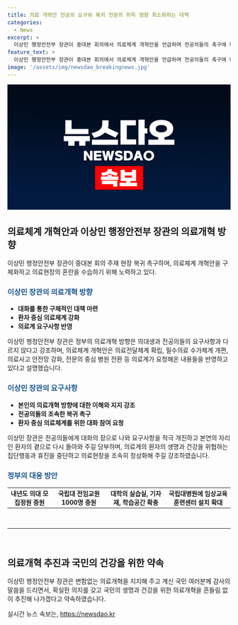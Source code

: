 ```yaml
---
title: 의료 개혁안 전공의 요구와 복귀 전문의 취득 영향 최소화하는 대책
categories:
  - News
excerpt: >
  이상민 행정안전부 장관이 중대본 회의에서 의료체계 개혁안을 언급하며 전공의들의 촉구에 대해 조속한 복귀를 촉구했다. 또한 의료현장의 혼란을 조속히 수습하고 의료개혁 방안을 구체화하기 위해 건설적인 대화를 이끌어 나갈 것을 당부했다. 더불어 의대 모집정원을 늘리고 의대생들의 실력을 키워 최선의 노력을 다할 것을 약속하며 국민들의 지지에 감사의 말씀을 전했다.
feature_text: >
  이상민 행정안전부 장관이 중대본 회의에서 의료체계 개혁안을 언급하며 전공의들의 촉구에 대해 조속한 복귀를 촉구했다. 또한 의료현장의 혼란을 조속히 수습하고 의료개혁 방안을 구체화하기 위해 건설적인 대화를 이끌어 나갈 것을 당부했다. 더불어 의대 모집정원을 늘리고 의대생들의 실력을 키워 최선의 노력을 다할 것을 약속하며 국민들의 지지에 감사의 말씀을 전했다.
image: '/assets/img/newsdao_breakingnews.jpg'
---
```


<p><img src="/assets/img/newsdao_breakingnews.jpg" alt="bookingtag 속보" /></p>

<h2 data-ke-size="size26">의료체계 개혁안과 이상민 행정안전부 장관의 의료개혁 방향</h2>

<p data-ke-size="size16">이상민 행정안전부 장관이 중대본 회의 주재 현장 복귀 촉구하며, 의료체계 개혁안을 구체화하고 의료현장의 혼란을 수습하기 위해 노력하고 있다.</p>

<h3><b><span style="color: #1a5490;">이상민 장관의 의료개혁 방향</span></b></h3>

<ul>
<li><b>대화를 통한 구체적인 대책 마련</b></li>
<li><b>환자 중심 의료체계 강화</b></li>
<li><b>의료계 요구사항 반영</b></li>
</ul>

<p data-ke-size="size16">이상민 행정안전부 장관은 정부의 의료개혁 방향은 의대생과 전공의들의 요구사항과 다르지 않다고 강조하며, 의료체계 개혁안은 의료전달체계 확립, 필수의료 수가체계 개편, 의료사고 안전망 강화, 전문의 중심 병원 전환 등 의료계가 요청해온 내용들을 반영하고 있다고 설명했습니다.</p>

<h3><b><span style="color: #1a5490;">이상민 장관의 요구사항</span></b></h3>

<ul>
<li><b>본인의 의료개혁 방향에 대한 이해와 지지 강조</b></li>
<li><b>전공의들의 조속한 복귀 촉구</b></li>
<li><b>환자 중심 의료체계를 위한 대화 참여 요청</b></li>
</ul>

<p data-ke-size="size16">이상민 장관은 전공의들에게 대화의 장으로 나와 요구사항을 적극 개진하고 본연의 자리인 환자의 곁으로 다시 돌아와 주길 당부하며, 의료계의 환자의 생명과 건강을 위협하는 집단행동과 휴진을 중단하고 의료현장을 조속히 정상화해 주길 강조하였습니다.</p>

<h3><b><span style="color: #1a5490;">정부의 대응 방안</span></b></h3>

<table>
  <tr>
    <td style="text-align: center; height: 17px;"><b>내년도 의대 모집정원 증원</b></td>
    <td style="text-align: center; height: 17px;"><b>국립대 전임교원 1000명 증원</b></td>
    <td style="text-align: center; height: 17px;"><b>대학의 실습실, 기자재, 학습공간 확충</b></td>
    <td style="text-align: center; height: 17px;"><b>국립대병원에 임상교육훈련센터 설치 확대</b></td>
  </tr>
</table>

<p data-ke-size="size16">&nbsp;</p>

<hr>

<p data-ke-size="size16">&nbsp;</p>

<h2 data-ke-size="size26">의료개혁 추진과 국민의 건강을 위한 약속</h2>

<p data-ke-size="size16">이상민 행정안전부 장관은 변함없는 의료개혁을 지지해 주고 계신 국민 여러분께 감사의 말씀을 드리면서, 확실한 의지를 갖고 국민의 생명과 건강을 위한 의료개혁을 흔들림 없이 추진해 나가겠다고 약속하였습니다.</p>
실시간 뉴스 속보는, <a href="https://newsdao.kr" rel="dofollow">https://newsdao.kr</a>


